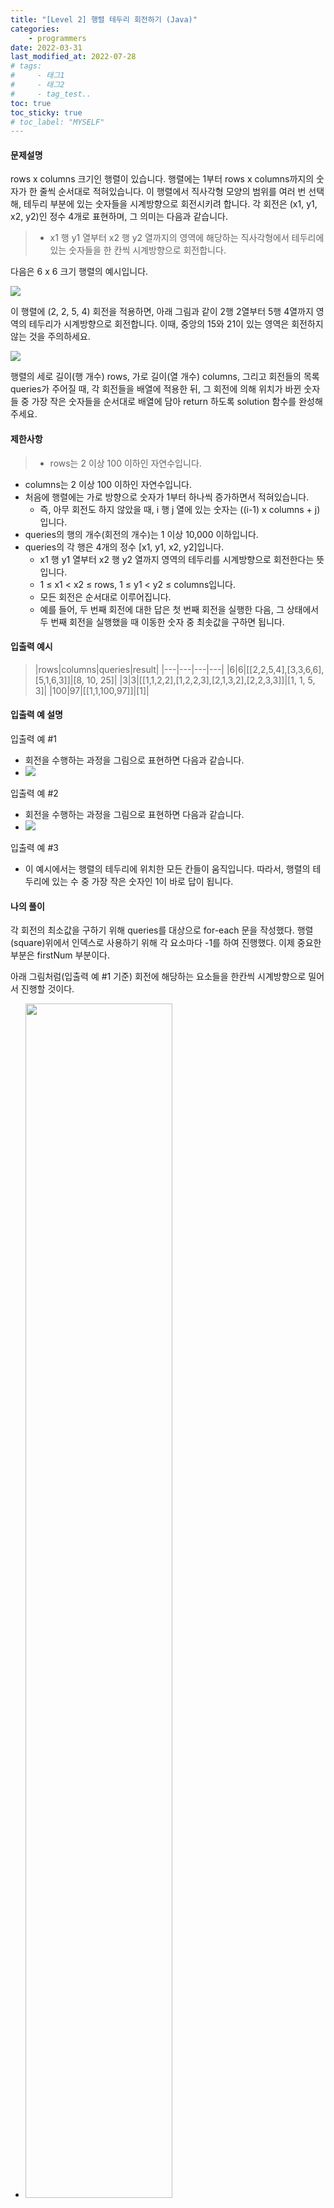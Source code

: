 ```yaml
---
title: "[Level 2] 행렬 테두리 회전하기 (Java)"
categories: 
    - programmers
date: 2022-03-31
last_modified_at: 2022-07-28
# tags:
#     - 태그1
#     - 태그2
#     - tag_test..
toc: true
toc_sticky: true
# toc_label: "MYSELF"
---
```

#### **문제설명**
rows x columns 크기인 행렬이 있습니다. 행렬에는 1부터 rows x columns까지의 숫자가 한 줄씩 순서대로 적혀있습니다. 이 행렬에서 직사각형 모양의 범위를 여러 번 선택해, 테두리 부분에 있는 숫자들을 시계방향으로 회전시키려 합니다. 각 회전은 (x1, y1, x2, y2)인 정수 4개로 표현하며, 그 의미는 다음과 같습니다.
> - x1 행 y1 열부터 x2 행 y2 열까지의 영역에 해당하는 직사각형에서 테두리에 있는 숫자들을 한 칸씩 시계방향으로 회전합니다.   

다음은 6 x 6 크기 행렬의 예시입니다.

![](https://images.velog.io/images/ckr3453/post/b4855bec-e994-49a7-b3a8-c2aaf1ebcdb0/grid_example.png)

이 행렬에 (2, 2, 5, 4) 회전을 적용하면, 아래 그림과 같이 2행 2열부터 5행 4열까지 영역의 테두리가 시계방향으로 회전합니다. 이때, 중앙의 15와 21이 있는 영역은 회전하지 않는 것을 주의하세요.

![](https://images.velog.io/images/ckr3453/post/394bd569-dd4f-4522-8afe-98b23eca29a7/rotation_example.png)

행렬의 세로 길이(행 개수) rows, 가로 길이(열 개수) columns, 그리고 회전들의 목록 queries가 주어질 때, 각 회전들을 배열에 적용한 뒤, 그 회전에 의해 위치가 바뀐 숫자들 중 가장 작은 숫자들을 순서대로 배열에 담아 return 하도록 solution 함수를 완성해주세요.

#### **제한사항**
> - rows는 2 이상 100 이하인 자연수입니다.
- columns는 2 이상 100 이하인 자연수입니다.
- 처음에 행렬에는 가로 방향으로 숫자가 1부터 하나씩 증가하면서 적혀있습니다.
  - 즉, 아무 회전도 하지 않았을 때, i 행 j 열에 있는 숫자는 ((i-1) x columns + j)입니다.
- queries의 행의 개수(회전의 개수)는 1 이상 10,000 이하입니다.
- queries의 각 행은 4개의 정수 [x1, y1, x2, y2]입니다.
  - x1 행 y1 열부터 x2 행 y2 열까지 영역의 테두리를 시계방향으로 회전한다는 뜻입니다.
  - 1 ≤ x1 < x2 ≤ rows, 1 ≤ y1 < y2 ≤ columns입니다.
  - 모든 회전은 순서대로 이루어집니다.
  - 예를 들어, 두 번째 회전에 대한 답은 첫 번째 회전을 실행한 다음, 그 상태에서 두 번째 회전을 실행했을 때 이동한 숫자 중 최솟값을 구하면 됩니다.

#### **입출력 예시**
>|rows|columns|queries|result|
|---|---|---|---|
|6|6|[[2,2,5,4],[3,3,6,6],[5,1,6,3]]|[8, 10, 25]|
|3|3|[[1,1,2,2],[1,2,2,3],[2,1,3,2],[2,2,3,3]]|[1, 1, 5, 3]|
|100|97|[[1,1,100,97]]|[1]|

#### **입출력 예 설명**
입출력 예 #1
- 회전을 수행하는 과정을 그림으로 표현하면 다음과 같습니다.
- ![](https://images.velog.io/images/ckr3453/post/b83d9fb3-13a4-40d3-9dc7-a684280c61d9/example1.png)

입출력 예 #2
- 회전을 수행하는 과정을 그림으로 표현하면 다음과 같습니다.
- ![](https://images.velog.io/images/ckr3453/post/168737e0-6602-4da6-96b4-221b8f82d32f/example2.png)

입출력 예 #3
- 이 예시에서는 행렬의 테두리에 위치한 모든 칸들이 움직입니다. 따라서, 행렬의 테두리에 있는 수 중 가장 작은 숫자인 1이 바로 답이 됩니다.


#### **나의 풀이**
각 회전의 최소값을 구하기 위해 queries를 대상으로 for-each 문을 작성했다. 행렬(square)위에서 인덱스로 사용하기 위해 각 요소마다 -1를 하여 진행했다. 이제 중요한 부분은 firstNum 부분이다. 


아래 그림처럼(입출력 예 #1 기준) 회전에 해당하는 요소들을 한칸씩 시계방향으로 밀어서 진행할 것이다.

- <img src="https://images.velog.io/images/ckr3453/post/b345d9e6-34a4-467b-9253-48f7d63ac9ed/pic1.jpg" height="70%" width="70%">


이때 처음으로 밀려서 덮어써진 숫자(여기서는 10)를 따로 빼놓지 않으면 그대로 overwrite 되어서 복구할 수 없게 된다. 그래서 아래처럼 시작 전에 **변수에 따로 저장해놨다가** 회전이 전부 끝나면 적용 하도록 한다.

- <img src="https://images.velog.io/images/ckr3453/post/1580acb9-ca57-4aa9-9745-5594d764790a/pic2.jpg" height="70%" width="70%">

첫번째 순서로 아래 그림처럼 상단의 숫자를 오른쪽으로 밀어서 덮어쓴다.

- <img src="https://images.velog.io/images/ckr3453/post/0fa788c8-ec9f-4b34-98ac-c694ca4d2cec/%EA%B7%B8%EB%A6%BC3.jpg" height="70%" width="70%">

두번째 순서로 아래 그림처럼 좌측의 숫자를 위로 밀어서 덮어쓴다.

- <img src="https://images.velog.io/images/ckr3453/post/55de67ed-ed67-4c44-89b5-99ee5799960e/%EA%B7%B8%EB%A6%BC4.jpg" height="70%" width="70%">

세번째, 네번째도 마찬가지로 진행하면 아래와 같이 형태를 갖추게 된다. 여기서 첫번째 회전 때 따로 저장했던 firstNum을 맨 마지막 회전 위치에 덮어써준다.

- <img src="https://images.velog.io/images/ckr3453/post/5d8bc686-6a55-4647-bfcb-4f23189ab732/%EA%B7%B8%EB%A6%BC5.jpg" height="70%" width="70%">

이렇게 하면 아래의 그림 처럼 한번의 회전이 종료되며, 반복문을 통해 나머지 회전도 적용하면 된다. 최소값은 숫자를 덮어쓸때마다 min 함수를 사용하여 구한다.

- <img src="https://images.velog.io/images/ckr3453/post/d4187206-ba50-4c00-9e19-33d21e5757f8/%EA%B7%B8%EB%A6%BC7.jpg" height="70%" width="70%">

```java
import java.util.*;

class Solution {
    public int[] rotateNums(int[][] square, int[][] queries){
        int[] answer = new int[queries.length];
        int minimalsIdx=0;

        for(int[] query : queries){
            int x1 = query[0]-1;
            int y1 = query[1]-1;
            int x2 = query[2]-1;
            int y2 = query[3]-1;
            int firstNum = square[x1][y2];
            int min = firstNum;
            
            // 숫자를 우로 이동 (상단)
            for(int i=y2-1; i>=y1; i--){
                min = Math.min(min, square[x1][i]);
                square[x1][i+1] = square[x1][i];
            }

            // 숫자를 위로 이동 (좌측)
            for(int i=x1+1; i<=x2; i++){
                min = Math.min(min, square[i][y1]);
                square[i-1][y1] = square[i][y1];
            }

            // 숫자를 좌로 이동 (하단)
            for(int i=y1+1; i<=y2; i++){
                min = Math.min(min, square[x2][i]);
                square[x2][i-1] = square[x2][i];
            }

            // 숫자를 아래로 이동 (우측)
            for(int i=x2-1; i>=x1; i--){
                min = Math.min(min, square[i][y2]);
                square[i+1][y2] = square[i][y2];
            }

            square[x1+1][y2] = firstNum;
            answer[minimalsIdx] = min;
            minimalsIdx++;
        }

        return answer;
    }
    
    public int[][] initSquare(int rows, int columns){
        int[][] square = new int[rows][columns];
        int value = 1;
        for(int i=0; i<rows; i++){
            for(int j=0; j<columns; j++){
                square[i][j] = value;
                value++;
            }
        }
        
        return square;
    }
    
    public int[] solution(int rows, int columns, int[][] queries) {
        int[] answer = {};
        int[][] square = initSquare(rows, columns);
        return rotateNums(square, queries);
    }
}
```

첫 회전 시작 때 덮어써지는 숫자 하나를 신경쓰지못해 애를 먹었다. 복잡한 알고리즘을 요하지는 않았다.